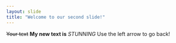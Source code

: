 ```yaml
---
layout: slide
title: "Welcome to our second slide!"
---
```

~~Your text~~ **My new text is** *STUNNING*
Use the left arrow to go back!
